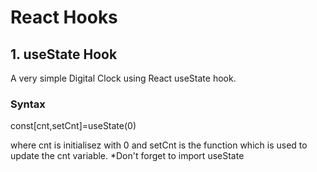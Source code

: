 # React Hooks


## 1. useState Hook

A very simple Digital Clock using React useState hook.

### Syntax
const[cnt,setCnt]=useState(0)

where cnt is initialisez with 0 and setCnt is the function which is used to update the cnt variable.
*Don't forget to import useState 
